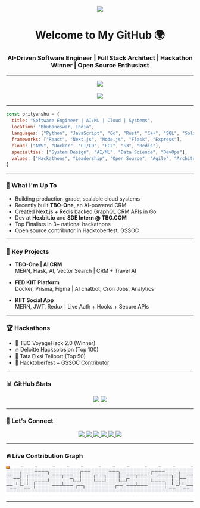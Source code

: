 <p align="center">
  <img src="https://readme-typing-svg.demolab.com?font=Fira+Code&weight=500&pause=1000&color=F76E6E&center=true&vCenter=true&width=435&lines=Hey+there+%F0%9F%91%8B+I'm+Prityanshu+Singh!;Full+Stack+%7C+AI%2FML+%7C+Cloud+Engineer;Hackathons+%7C+Open+Source+Contributor" />
</p>

<h1 align="center">Welcome to My GitHub 🌍</h1>
<h3 align="center">AI-Driven Software Engineer | Full Stack Architect | Hackathon Winner | Open Source Enthusiast</h3>

---

<p align="center">
  <img src="https://skillicons.dev/icons?i=ts,nextjs,tailwind,react,nodejs,flask,docker,aws,graphql,go,py,c,cpp,java" height="60"/>
</p>

<p align="center">
  <img src="https://streak-stats.demolab.com?user=PrityanshuSingh&locale=en&mode=daily&theme=dracula&hide_border=false&border_radius=5" height="150" />
</p>

---

```js
const prityanshu = {
  title: "Software Engineer | AI/ML | Cloud | Systems",
  location: "Bhubaneswar, India",
  languages: ["Python", "JavaScript", "Go", "Rust", "C++", "SQL", "Solidity"],
  frameworks: ["React", "Next.js", "Node.js", "Flask", "Express"],
  cloud: ["AWS", "Docker", "CI/CD", "EC2", "S3", "Redis"],
  specialties: ["System Design", "AI/ML", "Data Science", "DevOps"],
  values: ["Hackathons", "Leadership", "Open Source", "Agile", "Architecture"]
}
```

---

### 🚀 What I'm Up To

- Building production-grade, scalable cloud systems
- Recently built **TBO-One**, an AI-powered CRM
- Created Next.js + Redis backed GraphQL CRM APIs in Go
- Dev at **Hexbit.io** and **SDE Intern @ TBO.COM**
- Top Finalists in 3+ national hackathons
- Open source contributor in Hacktoberfest, GSSOC


---

### 🚧 Key Projects

- **TBO-One | AI CRM**  
  MERN, Flask, AI, Vector Search | CRM + Travel AI

- **FED KIIT Platform**  
  Docker, Prisma, Figma | AI chatbot, Cron Jobs, Analytics

- **KIIT Social App**  
  MERN, JWT, Redux | Live Auth + Hooks + Secure APIs

---

### 🏆 Hackathons

- 🥇 TBO VoyageHack 2.0 (Winner)
- 🔥 Deloitte Hacksplosion (Top 100)
- 🧠 Tata Elxsi Teliport (Top 50)
- 🌱 Hacktoberfest + GSSOC Contributor

---

### 📊 GitHub Stats

<p align="center">
  <img src="https://github-readme-stats.vercel.app/api?username=PrityanshuSingh&show_icons=true&theme=dracula" height="150" />
  <img src="https://github-readme-stats.vercel.app/api/top-langs?username=PrityanshuSingh&layout=compact&theme=dracula" height="150" />
</p>

---

### 🔗 Let's Connect

<p align="center">
  <a href="https://linkedin.com/in/prityanshu-singh" title="Let's connect on LinkedIn">
    <img src="https://img.shields.io/badge/LinkedIn-0077B5?style=for-the-badge&logo=linkedin&logoColor=white" height="30"/>
  </a>
  <a href="https://github.com/PrityanshuSingh" title="Check out my GitHub">
    <img src="https://img.shields.io/badge/GitHub-181717?style=for-the-badge&logo=github&logoColor=white" height="30"/>
  </a>
  <a href="mailto:prityanshusingh2003@gmail.com" title="Shoot me an email">
    <img src="https://img.shields.io/badge/Gmail-D14836?style=for-the-badge&logo=gmail&logoColor=white" height="30"/>
  </a>
  <a href="https://linktr.ee/prityanshusingh" title="Explore my links">
    <img src="https://img.shields.io/badge/Linktree-43E660?style=for-the-badge&logo=linktree&logoColor=white" height="30"/>
  </a>
  <a href="https://x.com/PrityanshuSingh" title="Follow me on Twitter">
    <img src="https://img.shields.io/badge/Twitter-1DA1F2?style=for-the-badge&logo=twitter&logoColor=white" height="30"/>
  </a>
  <a href="https://discordapp.com/users/Prityanshu#4167" title="Let's chat on Discord">
    <img src="https://img.shields.io/badge/Discord-5865F2?style=for-the-badge&logo=discord&logoColor=white" height="30"/>
  </a>
</p>

---

### 🔥 Live Contribution Graph

<picture>
  <source media="(prefers-color-scheme: dark)" srcset="https://raw.githubusercontent.com/PrityanshuSingh/PrityanshuSingh/output/pacman-contribution-graph-dark.svg">
  <source media="(prefers-color-scheme: light)" srcset="https://raw.githubusercontent.com/PrityanshuSingh/PrityanshuSingh/output/pacman-contribution-graph.svg">
  <img alt="Pacman graph" src="https://raw.githubusercontent.com/PrityanshuSingh/PrityanshuSingh/output/pacman-contribution-graph.svg">
</picture>

---
